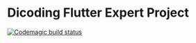 # Dicoding Flutter Expert Project

[![Codemagic build status](https://api.codemagic.io/apps/637cff2c178409726d737960/637cff2c178409726d73795f/status_badge.svg)](https://codemagic.io/apps/637cff2c178409726d737960/637cff2c178409726d73795f/latest_build)